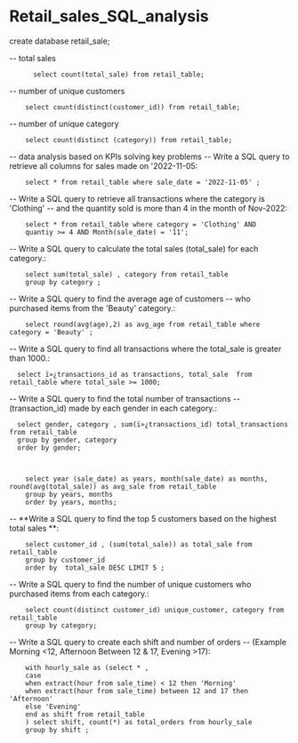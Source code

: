 # Retail_sales_SQL_analysis

create database retail_sale; 

-- total sales 

          select count(total_sale) from retail_table; 

-- number of unique customers 

        select count(distinct(customer_id)) from retail_table; 

-- number of unique category 

        select count(distinct (category)) from retail_table;

-- data analysis based on KPIs solving key problems 
-- Write a SQL query to retrieve all columns for sales made on '2022-11-05:


        select * from retail_table where sale_date = '2022-11-05' ; 

-- Write a SQL query to retrieve all transactions where the category is 'Clothing' 
-- and the quantity sold is more than 4 in the month of Nov-2022:

        select * from retail_table where category = 'Clothing' AND
        quantiy >= 4 AND Month(sale_date) = '11'; 

-- Write a SQL query to calculate the total sales (total_sale) for each category.:

        select sum(total_sale) , category from retail_table 
        group by category ; 

-- Write a SQL query to find the average age of customers 
-- who purchased items from the 'Beauty' category.:


        select round(avg(age),2) as avg_age from retail_table where category = 'Beauty' ; 

-- Write a SQL query to find all transactions where the total_sale is greater than 1000.:

      select ï»¿transactions_id as transactions, total_sale  from retail_table where total_sale >= 1000; 

-- Write a SQL query to find the total number of transactions 
-- (transaction_id) made by each gender in each category.:

      select gender, category , sum(ï»¿transactions_id) total_transactions from retail_table 
      group by gender, category
      order by gender; 



        select year (sale_date) as years, month(sale_date) as months, round(avg(total_sale)) as avg_sale from retail_table
        group by years, months 
        order by years, months; 

-- **Write a SQL query to find the top 5 customers based on the highest total sales **:

        select customer_id , (sum(total_sale)) as total_sale from retail_table 
        group by customer_id
        order by  total_sale DESC LIMIT 5 ; 

-- Write a SQL query to find the number of unique customers who purchased items from each category.:

        select count(distinct customer_id) unique_customer, category from retail_table 
        group by category; 

-- Write a SQL query to create each shift and number of orders 
-- (Example Morning <12, Afternoon Between 12 & 17, Evening >17):


        with hourly_sale as (select * , 
        case 
        when extract(hour from sale_time) < 12 then 'Morning' 
        when extract(hour from sale_time) between 12 and 17 then 'Afternoon' 
        else 'Evening'
        end as shift from retail_table
        ) select shift, count(*) as total_orders from hourly_sale 
        group by shift ; 
